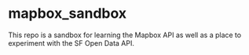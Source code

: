 # mapbox_sandbox
This repo is a sandbox for learning the Mapbox API as well as a place to experiment with the SF Open Data API. 
